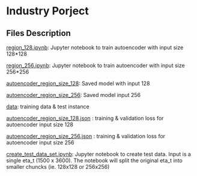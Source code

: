 # Industry Porject
## Files Description


[region_128.ipynb](./region_128.ipynb): Jupyter notebook to train autoencoder with input size 128*128

[region_256.ipynb](./region_256.ipynb): Jupyter notebook to train autoencoder with input size 256*256


[autoencoder_region_size_128](./autoencoder_region_size_128): Saved model with input 128

[autoencoder_region_size_256](./autoencoder_region_size_256): Saved model input 256

[data](./data): training data & test instance

[autoencoder_region_size_128.json](./autoencoder_region_size_128.json) : training & validation loss for autoencoder input size 128

[autoencoder_region_size_256.json](./autoencoder_region_size_256.json) : training & validation loss for autoencoder input size 256

[create_test_data_set.ipynb](./create_test_data_set.ipynb): Jupyter notebook to create test data. Input is a single eta_t (1500 x 3600). The notebook will split the original eta_t into smaller chuncks (ie. 128x128 or 256x256)